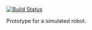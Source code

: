[![Build Status](https://dev.azure.com/Team488/Team%20488%20Builds/_apis/build/status/Team488.WebotsRobotTest?branchName=refs%2Fpull%2F2%2Fmerge)](https://dev.azure.com/Team488/Team%20488%20Builds/_build/latest?definitionId=6&branchName=refs%2Fpull%2F2%2Fmerge)

Prototype for a simulated robot.
